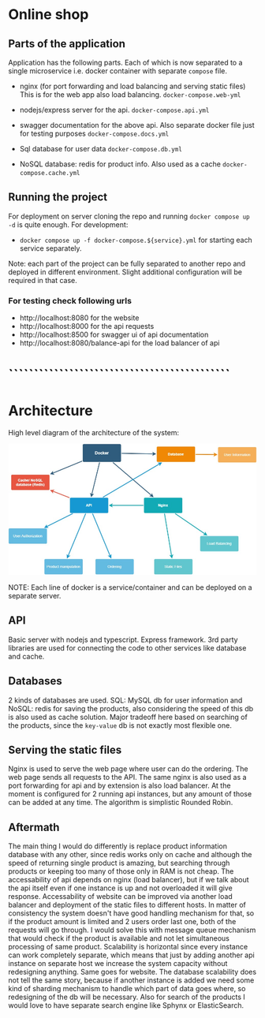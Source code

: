 # Online shop

## Parts of the application

Application has the following parts. Each of which is now separated to a single microservice i.e. docker container with separate `compose` file.

-   nginx (for port forwarding and load balancing and serving static files)
    This is for the web app also load balancing. `docker-compose.web-yml`
-   nodejs/express server for the api. `docker-compose.api.yml`

-   swagger documentation for the above api. Also separate docker file just for testing purposes `docker-compose.docs.yml`

-   Sql database for user data `docker-compose.db.yml`

-   NoSQL database: redis for product info. Also used as a cache `docker-compose.cache.yml`

## Running the project

For deployment on server cloning the repo and running `docker compose up -d` is quite enough.
For development:

-   `docker compose up -f docker-compose.${service}.yml` for starting each service separately.

Note: each part of the project can be fully separated to another repo and deployed in different environment. Slight additional configuration will be required in that case.

### For testing check following urls

-   http://localhost:8080 for the website
-   http://localhost:8000 for the api requests
-   http://localhost:8500 for swagger ui of api documentation
-   http://localhost:8080/balance-api for the load balancer of api

# ````````````````````````````````````````````

# Architecture

High level diagram of the architecture of the system:

![Alt text](architecture_diagram.jpg?raw=true 'Title')

NOTE: Each line of docker is a service/container and can be deployed on a separate server.

## API

Basic server with nodejs and typescript. Express framework. 3rd party libraries are used for connecting the code to other services like database and cache.

## Databases

2 kinds of databases are used. SQL: MySQL db for user information and NoSQL: redis for saving the products, also considering the speed of this db is also used as cache solution. Major tradeoff here based on searching of the products, since the `key-value` db is not exactly most flexible one.

## Serving the static files

Nginx is used to serve the web page where user can do the ordering. The web page sends all requests to the API. The same nginx is also used as a port forwarding for api and by extension is also load balancer. At the moment is configured for 2 running api instances, but any amount of those can be added at any time. The algorithm is simplistic Rounded Robin.

## Aftermath

The main thing I would do differently is replace product information database with any other, since redis works only on cache and although the speed of returning single product is amazing, but searching through products or keeping too many of those only in RAM is not cheap. The accessability of api depends on nginx (load balancer), but if we talk about the api itself even if one instance is up and not overloaded it will give response. Accessability of website can be improved via another load balancer and deployment of the static files to different hosts. In matter of consistency the system doesn't have good handling mechanism for that, so if the product amount is limited and 2 users order last one, both of the requests will go through. I would solve this with message queue mechanism that would check if the product is available and not let simultaneous processing of same product. Scalability is horizontal since every instance can work completely separate, which means that just by adding another api instance on separate host we increase the system capacity without redesigning anything. Same goes for website. The database scalability does not tell the same story, because if another instance is added we need some kind of sharding mechanism to handle which part of data goes where, so redesigning of the db will be necessary.
Also for search of the products I would love to have separate search engine like Sphynx or ElasticSearch.
